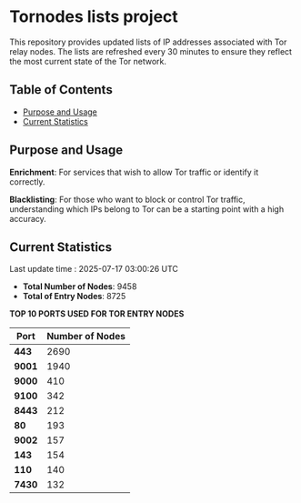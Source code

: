 # Tornodes lists project

This repository provides updated lists of IP addresses associated with Tor relay nodes. The lists are refreshed every 30 minutes to ensure they reflect the most current state of the Tor network.

## Table of Contents

- [Purpose and Usage](#purpose-and-usage)
- [Current Statistics](#current-statistics)


## Purpose and Usage

**Enrichment**: For services that wish to allow Tor traffic or identify it correctly.

**Blacklisting**: For those who want to block or control Tor traffic, understanding which IPs belong to Tor can be a starting point with a high accuracy.

## Current Statistics

Last update time : 2025-07-17 03:00:26 UTC

- **Total Number of Nodes**: 9458
- **Total of Entry Nodes**: 8725

**TOP 10 PORTS USED FOR TOR ENTRY NODES**

| **Port** | **Number of Nodes** |
|------|-----------------|
| **443**   | 2690  |
| **9001**   | 1940  |
| **9000**   | 410  |
| **9100**   | 342  |
| **8443**   | 212  |
| **80**   | 193  |
| **9002**   | 157  |
| **143**   | 154  |
| **110**   | 140  |
| **7430**   | 132  |


